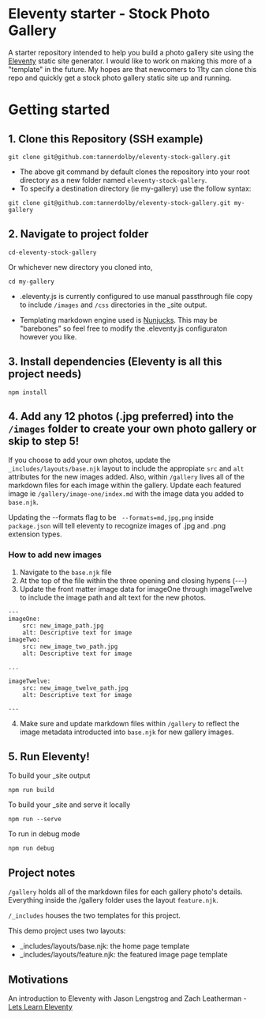 # Eleventy starter - Stock Photo Gallery
A starter repository intended to help you build a photo gallery site using the [Eleventy](https://github.com/11ty/eleventy) static site generator. I would like to work on making this more of a "template" in the future. My hopes are that newcomers to 11ty can clone this repo and quickly get a stock photo gallery static site up and running.

# Getting started
## 1. Clone this Repository (SSH example)
```
git clone git@github.com:tannerdolby/eleventy-stock-gallery.git
```

- The above git command by default clones the repository into your root directory as a new folder named `eleventy-stock-gallery`.
- To specify a destination directory (ie my-gallery) use the follow syntax:
```
git clone git@github.com:tannerdolby/eleventy-stock-gallery.git my-gallery
```

## 2. Navigate to project folder
```
cd-eleventy-stock-gallery
``` 

Or whichever new directory you cloned into,

```
cd my-gallery
```

* .eleventy.js is currently configured to use manual passthrough file copy to include `/images` and `/css` directories in the _site output. 

* Templating markdown engine used is [Nunjucks](https://mozilla.github.io/nunjucks/). This may be "barebones" so feel free to modify the .eleventy.js configuraton however you like.

## 3. Install dependencies (Eleventy is all this project needs)
```
npm install
```

## 4. Add any 12 photos (.jpg preferred) into the `/images` folder to create your own photo gallery or skip to step 5! 
If you choose to add your own photos, update the `_includes/layouts/base.njk` layout to include the appropiate `src` and `alt` attributes for the new images added. Also, within `/gallery` lives all of the markdown files for each image within the gallery. Update each featured image ie `/gallery/image-one/index.md` with the image data you added to `base.njk`. 

Updating the --formats flag to be ` --formats=md,jpg,png` inside `package.json` will tell eleventy to recognize images of .jpg and .png extension types.

### How to add new images
1. Navigate to the `base.njk` file 
2. At the top of the file within the three opening and closing hypens (---)
3. Update the front matter image data for imageOne through imageTwelve to include the image path and alt text for the new photos.
```
---
imageOne:
    src: new_image_path.jpg
    alt: Descriptive text for image
imageTwo:
    src: new_image_two_path.jpg
    alt: Descriptive text for image

...

imageTwelve:
    src: new_image_twelve_path.jpg
    alt: Descriptive text for image

---
```
4. Make sure and update markdown files within `/gallery` to reflect the image metadata introducted into `base.njk` for new gallery images.

## 5. Run Eleventy! 
To build your _site output

```
npm run build
```

To build your _site and serve it locally

```
npm run --serve
```

To run in debug mode

```
npm run debug
```

## Project notes
`/gallery` holds all of the markdown files for each gallery photo's details. Everything inside the /gallery folder uses the layout `feature.njk`.

`/_includes` houses the two templates for this project.

This demo project uses two layouts:
* _includes/layouts/base.njk: the home page template
* _includes/layouts/feature.njk: the featured image page template

## Motivations
An introduction to Eleventy with Jason Lengstrog and Zach Leatherman - [Lets Learn Eleventy](https://www.learnwithjason.dev/let-s-learn-eleventy)
